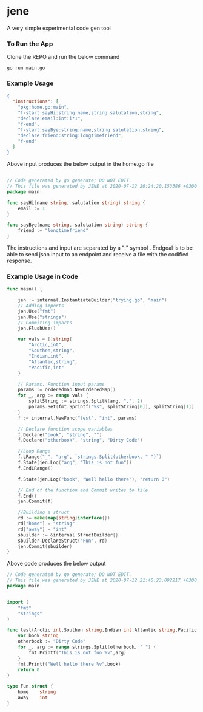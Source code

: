 # jene

A very simple experimental code gen tool

### To Run the App

Clone the REPO and run the below command

```
go run main.go

```

### Example Usage

```json
{
  "instructions": [
    "pkg:home.go:main",
    "f-start:sayHi:string:name,string salutation,string",
    "declare:email:int:i*1",
    "f-end",
    "f-start:sayBye:string:name,string salutation,string",
    "declare:friend:string:longtimefriend",
    "f-end"
  ]
}
```

Above input produces the below output in the home.go file

```go

// Code generated by go generate; DO NOT EDIT.
// This file was generated by JENE at 2020-07-12 20:24:20.153386 +0300 EAT m=+33.909365423
package main

func sayHi(name string, salutation string) string {
	email := 1
}

func sayBye(name string, salutation string) string {
	friend := "longtimefriend"
}

```

The instructions and input are separated by a ":" symbol . Endgoal is to be able to send json input to
an endpoint and receive a file with the codified response.

### Example Usage in Code

```go
func main() {

    jen := internal.InstantiateBuilder("trying.go", "main")
	// Adding imports
	jen.Use("fmt")
	jen.Use("strings")
	// Commiting imports
    jen.FlushUse()

    var vals = []string{
		"Arctic,int",
		"Southen,string",
		"Indian,int",
		"Atlantic,string",
		"Pacific,int"
	}

	// Params. Function input params
	params := orderedmap.NewOrderedMap()
	for _, arg := range vals {
		splitString := strings.SplitN(arg, ",", 2)
		params.Set(fmt.Sprintf("%s", splitString[0]), splitString[1])
	}
	f := internal.NewFunc("test", "int", params)

	// Declare function scope variables
	f.Declare("book", "string", "")
	f.Declare("otherbook", "string", "Dirty Code")

	//Loop Range
	f.LRange("_", "arg", `strings.Split(otherbook, " ")`)
	f.State(jen.Log("arg", "This is not fun"))
	f.EndLRange()

	f.State(jen.Log("book", "Well hello there"), "return 0")

	// End of the function and Commit writes to file
	f.End()
	jen.Commit(f)

	//Building a struct
	rd := make(map[string]interface{})
	rd["home"] = "string"
	rd["away"] = "int"
	sbuilder := &internal.StructBuilder{}
	sbuilder.DeclareStruct("Fun", rd)
	jen.Commit(sbuilder)
}

```

Above code produces the below output

```go
// Code generated by go generate; DO NOT EDIT.
// This file was generated by JENE at 2020-07-12 21:40:23.092217 +0300 EAT m=+0.000978136
package main


import (
	"fmt"
	"strings"
)

func test(Arctic int,Southen string,Indian int,Atlantic string,Pacific int) int {
	var book string
	otherbook := "Dirty Code"
	for _, arg := range strings.Split(otherbook, " ") {
		fmt.Printf("This is not fun %v",arg)
	}
	fmt.Printf("Well hello there %v",book)
	return 0
}

type Fun struct {
	home	string
	away	int
}

```
